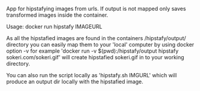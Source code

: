 App for hipstafying images from urls.
If output is not mapped only saves transformed images inside the container.

Usage:
docker run hipstafy IMAGEURL

As all the hipstafied images are found in the containers /hipstafy/output/ directory you can easily map them to your 'local' computer by using docker option -v 
for example
'docker run -v $(pwd):/hipstafy/output hipstafy sokeri.com/sokeri.gif'
will create hipstafied sokeri.gif in to your working directory.

You can also run the script locally as 'hipstafy.sh IMGURL' which will produce an output dir locally with the hipstafied image.